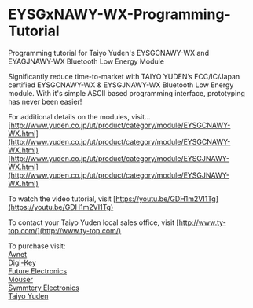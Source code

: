 # EYSGxNAWY-WX-Programming-Tutorial
Programming tutorial for Taiyo Yuden's EYSGCNAWY-WX and EYAGJNAWY-WX Bluetooth Low Energy Module

Significantly reduce time-to-market with TAIYO YUDEN’s FCC/IC/Japan certified EYSGCNAWY-WX & EYSGJNAWY-WX Bluetooth Low Energy module. With it's simple ASCII based programming interface, prototyping has never been easier!

For additional details on the modules, visit...   
[http://www.yuden.co.jp/ut/product/category/module/EYSGCNAWY-WX.html](http://www.yuden.co.jp/ut/product/category/module/EYSGCNAWY-WX.html)    
[http://www.yuden.co.jp/ut/product/category/module/EYSGJNAWY-WX.html](http://www.yuden.co.jp/ut/product/category/module/EYSGJNAWY-WX.html)

To watch the video tutorial, visit [https://youtu.be/GDH1m2VI1Tg](https://youtu.be/GDH1m2VI1Tg)

To contact your Taiyo Yuden local sales office, visit [http://www.ty-top.com/](http://www.ty-top.com/)    

To purchase visit:    
[Avnet](http://www.avnet.com)   
[Digi-Key](http://www.digikey.com)      
[Future Electronics](http://www.futureelectronics.com)    
[Mouser](http://www.mouser.com)     
[Symmtery Electronics](http://www.semiconductorstore.com)    
[Taiyo Yuden](http://www.ty-top.com)  
